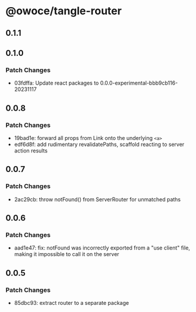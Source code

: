 # @owoce/tangle-router

## 0.1.1

## 0.1.0

### Patch Changes

- 03fdffa: Update react packages to 0.0.0-experimental-bbb9cb116-20231117

## 0.0.8

### Patch Changes

- 19bad1e: forward all props from Link onto the underlying `<a>`
- edf6d8f: add rudimentary revalidatePaths, scaffold reacting to server action results

## 0.0.7

### Patch Changes

- 2ac29cb: throw notFound() from ServerRouter for unmatched paths

## 0.0.6

### Patch Changes

- aad1e47: fix: notFound was incorrectly exported from a "use client" file, making it impossible to call it on the server

## 0.0.5

### Patch Changes

- 85dbc93: extract router to a separate package
